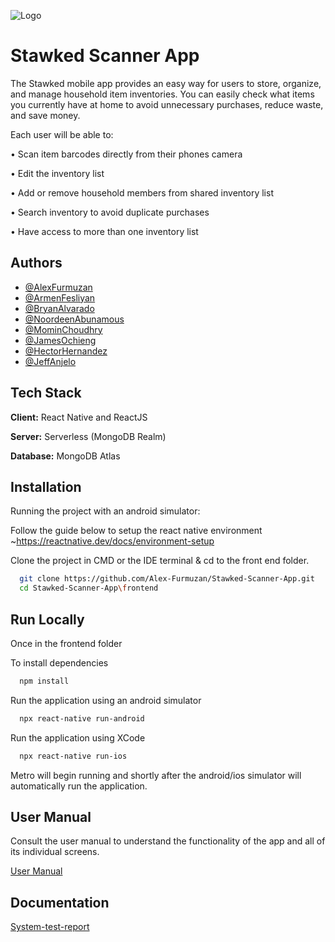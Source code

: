 
![Logo](https://github.com/Alex-Furmuzan/Stawked-Scanner-App/blob/master/frontend/assets/img/Logo.png?raw=true)


# Stawked Scanner App

The Stawked mobile app provides an easy way for users to store, organize, and manage household item inventories. You can easily check what items you currently have at home to avoid unnecessary purchases, reduce waste, and save money.

Each user will be able to:

• Scan item barcodes directly from their phones camera

• Edit the inventory list

• Add or remove household members from shared inventory list

• Search inventory to avoid duplicate purchases

• Have access to more than one inventory list


## Authors

- [@AlexFurmuzan](https://www.github.com/Alex-Furmuzan)
- [@ArmenFesliyan](https://www.github.com/armenfesliyan)
- [@BryanAlvarado](https://github.com/bryanalvarado)
- [@NoordeenAbunamous](https://www.github.com/noorDino)
- [@MominChoudhry](https://www.github.com/mochoudhry5)
- [@JamesOchieng](https://www.github.com/JamesOchieng)
- [@HectorHernandez](https://www.github.com/mexi26)
- [@JeffAnjelo](https://www.github.com/jeffanjelo)




## Tech Stack

**Client:** React Native and ReactJS

**Server:** Serverless (MongoDB Realm) 

**Database:** MongoDB Atlas


## Installation
Running the project with an android simulator:

Follow the guide below to setup the react native environment
~https://reactnative.dev/docs/environment-setup
 
Clone the project in CMD or the IDE terminal & cd to the front
end folder. 
```bash
  git clone https://github.com/Alex-Furmuzan/Stawked-Scanner-App.git
  cd Stawked-Scanner-App\frontend
```
## Run Locally
Once in the frontend folder

To install dependencies

```bash
  npm install
```

Run the application using an android simulator
```bash
  npx react-native run-android
```

Run the application using XCode 
```bash
  npx react-native run-ios
```
Metro will begin running and shortly after the android/ios simulator 
will automatically run the application.


## User Manual
Consult the user manual to understand the functionality of the app and all of its individual screens.

[User Manual](https://docs.google.com/document/d/1hGwVCUV4gt62U4rxCIxfzbSGjgCUGiOccmRYLW0UDqk/edit)
## Documentation

[System-test-report](https://docs.google.com/document/d/1jpvM-gdR4fof4NXlKeaZL3JX3EDpgx5c28u5rpJBc5s/edit)

